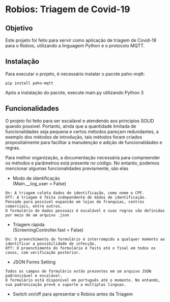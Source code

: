 # Robios: Triagem de Covid-19 

## Objetivo

Este projeto foi feito para servir como aplicação de triagem de Covid-19 para o Robios, utilizando a linguagem Python e o protocolo MQTT.

## Instalação

Para executar o projeto, é necessário instalar o pacote paho-mqtt:
```
pip install paho-mqtt
```
Após a instalação do pacote, execute main.py utilizando Python 3

## Funcionalidades

O projeto foi feito para ser escalável e atendendo aos princípios SOLID quando possível. 
Portanto, ainda que a quantidade limitada de funcionalidades seja pequena e certos métodos pareçam redundantes, 
a exemplo dos métodos de introdução, tais métodos foram criados propositalmente para facilitar a manutenção e adição de funcionalidades e regras. 

Para melhor organização, a documentação necessária para compreender os métodos e parâmetros está presente no código. 
No entanto, podemos mencionar algumas funcionalidades previamente, são elas


- Modo de identificação  
(Main.__log_user = False)
```
On: A triagem coleta dados de identificação, como nome e CPF.
Off: A triagem é feita independente de dados de identificação.
Pensado para possível expansão em lojas de franquias, centros comerciais, entre outros.  
O formulário de dados pessoais é escalável e suas regras são definidas por meio de um arquivo .json  
```
- Triagem rápida  
(ScreeningController.fast = False)
```
On: O preenchimento do formulário é interrompido a qualquer momento ao identificar a possibilidade de infecção.
Off: O preenchimento do formulário é feito até o final em todos os casos, com verificação posterior.
```
- JSON Forms Setting
```
Todos os campos de formulário estão presentes em um arquivo JSON padronizável e escalável.  
O formulário está disponível em português até o momento. No entando, sua padronização prevê o suporte a multiplas linguas.
```
- Switch on/off para apresentar o Robios antes da Triagem
